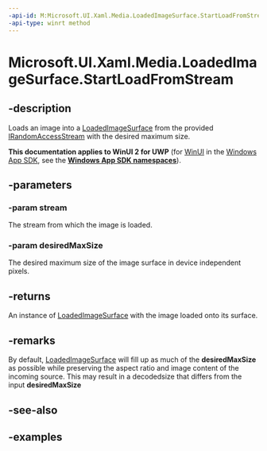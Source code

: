 ```yaml
---
-api-id: M:Microsoft.UI.Xaml.Media.LoadedImageSurface.StartLoadFromStream(Windows.Storage.Streams.IRandomAccessStream,Windows.Foundation.Size)
-api-type: winrt method
---
```


<!-- Method syntax.
public LoadedImageSurface LoadedImageSurface.StartLoadFromStream(IRandomAccessStream stream, Size desiredMaxSize)
-->

# Microsoft.UI.Xaml.Media.LoadedImageSurface.StartLoadFromStream


## -description

Loads an image into a [LoadedImageSurface](loadedimagesurface.md) from the provided [IRandomAccessStream](/uwp/api/windows.storage.streams.irandomaccessstream) with the desired maximum size.

**This documentation applies to WinUI 2 for UWP** (for [WinUI](/windows/apps/winui/winui3/) in the [Windows App SDK](/windows/apps/windows-app-sdk/), see the **[Windows App SDK namespaces](/windows/windows-app-sdk/api/winrt/)**).

## -parameters

### -param stream

The stream from which the image is loaded.

### -param desiredMaxSize

The desired maximum size of the image surface in device independent pixels.

## -returns

An instance of [LoadedImageSurface](loadedimagesurface.md) with the image loaded onto its surface.

## -remarks

By default, [LoadedImageSurface](loadedimagesurface.md) will fill up as much of the **desiredMaxSize** as possible while preserving the aspect ratio and image content
of the incoming source. This may result in a decodedsize that differs from the input **desiredMaxSize**

## -see-also

## -examples

